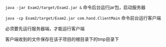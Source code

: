 `java -jar Exam2/target/Exam2.jar &` 命令后台运行jar包，启动服务器

`java -cp Exam2/target/Exam2.jar com.hand.ClientMain` 命令前台运行客户端

必须要先运行服务器端，才能运行客户端

客户端收到的文件保存在该子项目的根目录下的tmp目录下
